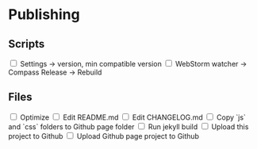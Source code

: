 # Publishing

## Scripts
<input type="checkbox">
Settings -> version, min compatible version

<input type="checkbox">
WebStorm watcher -> Compass Release -> Rebuild

## Files
<input type="checkbox">
Optimize

<input type="checkbox">
Edit README.md

<input type="checkbox">
Edit CHANGELOG.md

<input type="checkbox">
Copy `js` and `css` folders to Github page folder

<input type="checkbox">
Run jekyll build

<input type="checkbox">
Upload this project to Github

<input type="checkbox">
Upload Github page project to Github
